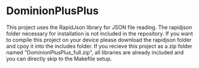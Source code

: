 # DominionPlusPlus

This project uses the RapidJson library for JSON file reading. The rapidjson folder necessary for installation is not included in the repository.
If you want to compile this project on your device please download the rapidjson folder and cpoy it into the includes folder.
If you recieve this project as a zip folder named "DominionPlusPlus_full.zip", all libraries are already included and you can directly skip to the Makefile setup.
